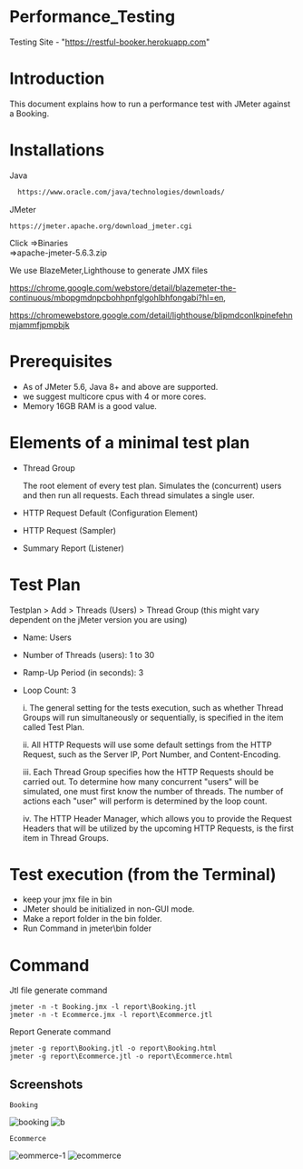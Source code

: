 # Performance_Testing

Testing Site - "https://restful-booker.herokuapp.com"

# Introduction

This document explains how to run a performance test with JMeter against a   Booking.



# Installations
Java
```bash
  https://www.oracle.com/java/technologies/downloads/
```
JMeter  
```
https://jmeter.apache.org/download_jmeter.cgi
```
Click =>Binaries  
=>apache-jmeter-5.6.3.zip

We use BlazeMeter,Lighthouse to generate JMX files

https://chrome.google.com/webstore/detail/blazemeter-the-continuous/mbopgmdnpcbohhpnfglgohlbhfongabi?hl=en,

https://chromewebstore.google.com/detail/lighthouse/blipmdconlkpinefehnmjammfjpmpbjk


# Prerequisites

- As of JMeter 5.6, Java 8+ and above are supported.
- we suggest multicore cpus with 4 or more cores.
- Memory 16GB RAM is a good value.

# Elements of a minimal test plan

- Thread Group

    The root element of every test plan. Simulates the (concurrent) users and then run all requests. Each thread simulates a single user.

- HTTP Request Default (Configuration Element)

- HTTP Request (Sampler)

- Summary Report (Listener)

# Test Plan
Testplan > Add > Threads (Users) > Thread Group (this might vary dependent on the jMeter version you are using)

- Name: Users

- Number of Threads (users): 1 to 30

- Ramp-Up Period (in seconds): 3

- Loop Count: 3

  i. The general setting for the tests execution, such as whether Thread Groups will run simultaneously or sequentially, is specified in the item called Test Plan.

  ii. All HTTP Requests will use some default settings from the HTTP Request, such as the Server IP, Port Number, and Content-Encoding.

  iii. Each Thread Group specifies how the HTTP Requests should be carried out. To determine how many concurrent "users" will be simulated, one must first know the number of threads. The number of actions each "user" will perform is determined by the loop count.

  iv. The HTTP Header Manager, which allows you to provide the Request Headers that will be utilized by the upcoming HTTP Requests, is the first item in Thread Groups.


# Test execution (from the Terminal)

- keep your jmx file in bin
- JMeter should be initialized in non-GUI mode.
- Make a report folder in the bin folder.
- Run Command in jmeter\bin folder

# Command

Jtl file generate command

```
jmeter -n -t Booking.jmx -l report\Booking.jtl
jmeter -n -t Ecommerce.jmx -l report\Ecommerce.jtl
```

Report Generate command

```
jmeter -g report\Booking.jtl -o report\Booking.html
jmeter -g report\Ecommerce.jtl -o report\Ecommerce.html
```
## Screenshots

```
Booking
```

![booking](https://github.com/user-attachments/assets/046e7466-fe3b-4c20-804a-1e7e0ff6b212)
![b](https://github.com/user-attachments/assets/24736540-833f-4d7a-bf77-83ad6307da10)

```
Ecommerce
```
![eommerce-1](https://github.com/user-attachments/assets/cb270551-0cda-4cf4-8019-ff76250ae2db)
![ecommerce](https://github.com/user-attachments/assets/2ef412ca-96fc-4de8-b868-9681ade86192)

